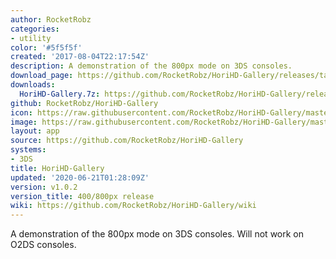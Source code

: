 ```yaml
---
author: RocketRobz
categories:
- utility
color: '#5f5f5f'
created: '2017-08-04T22:17:54Z'
description: A demonstration of the 800px mode on 3DS consoles.
download_page: https://github.com/RocketRobz/HoriHD-Gallery/releases/tag/v1.0.2
downloads:
  HoriHD-Gallery.7z: https://github.com/RocketRobz/HoriHD-Gallery/releases/download/v1.0.2/HoriHD-Gallery.7z
github: RocketRobz/HoriHD-Gallery
icon: https://raw.githubusercontent.com/RocketRobz/HoriHD-Gallery/master/app/icon.png
image: https://raw.githubusercontent.com/RocketRobz/HoriHD-Gallery/master/app/banner.png
layout: app
source: https://github.com/RocketRobz/HoriHD-Gallery
systems:
- 3DS
title: HoriHD-Gallery
updated: '2020-06-21T01:28:09Z'
version: v1.0.2
version_title: 400/800px release
wiki: https://github.com/RocketRobz/HoriHD-Gallery/wiki
---
```

A demonstration of the 800px mode on 3DS consoles. Will not work on O2DS consoles.